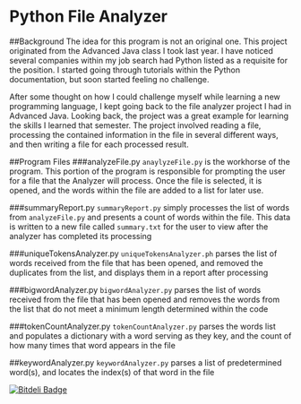 # Python File Analyzer

##Background
The idea for this program is not an original one.  This project originated from the Advanced Java class I took last year.
I have noticed several companies within my job search had Python listed as a requisite for the position. I started going
through tutorials within the Python documentation, but soon started feeling no challenge.

After some thought on how I could challenge myself while learning a new programming language, I kept going back to the 
file analyzer project I had in Advanced Java.  Looking back, the project was a great example for learning the skills 
I learned that semester. The project involved reading a file, processing the contained information in the file in several
different ways, and then writing a file for each processed result.

##Program Files
###analyzeFile.py
`anaylyzeFile.py` is the workhorse of the program.  This portion of the program is responsible for prompting the user
 for a file that the Analyzer will process.  Once the file is selected, it is opened, and the words within the file are
 added to a list for later use.

###summaryReport.py
`summaryReport.py` simply processes the list of words from `analyzeFile.py` and presents a count of words within the 
file.  This data is written to a new file called `summary.txt` for the user to view after the analyzer has completed its
processing

###uniqueTokensAnalyzer.py
`uniqueTokensAnalyzer.ph` parses the list of words received from the file that has been opened, and removed the duplicates
from the list, and displays them in a report after processing

###bigwordAnalyzer.py
`bigwordAnalyzer.py` parses the list of words received from the file that has been opened and removes the words from the
list that do not meet a minimum length determined within the code

###tokenCountAnalyzer.py
`tokenCountAnalyzer.py` parses the words list and populates a dictionary with a word serving as they key, and the count
of how many times that word appears in the file

##keywordAnalyzer.py
`keywordAnalyzer.py` parses a list of predetermined word(s), and locates the index(s) of that word in the file

[![Bitdeli Badge](https://d2weczhvl823v0.cloudfront.net/afaherty27/pythonanalyzer/trend.png)](https://bitdeli.com/free "Bitdeli Badge")

